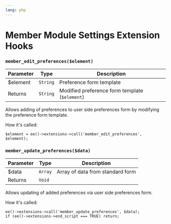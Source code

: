 ```yaml
---
lang: php
---
```


<!--
    This source file is part of the open source project
    ExpressionEngine User Guide (https://github.com/ExpressionEngine/ExpressionEngine-User-Guide)

    @link      https://expressionengine.com/
    @copyright Copyright (c) 2003-2020, Packet Tide, LLC (https://www.packettide.com)
    @license   https://expressionengine.com/license Licensed under Apache License, Version 2.0
-->

# Member Module Settings Extension Hooks

### `member_edit_preferences($element)`

| Parameter | Type     | Description                                    |
| --------- | -------- | ---------------------------------------------- |
| \$element | `String` | Preference form template                       |
| Returns   | `String` | Modified preference form template (`$element`) |

Allows adding of preferences to user side preferences form by modifying the preference form template.

How it's called:

    $element = ee()->extensions->call('member_edit_preferences', $element);

### `member_update_preferences($data)`

| Parameter | Type    | Description                      |
| --------- | ------- | -------------------------------- |
| \$data    | `Array` | Array of data from standard form |
| Returns   | `Void`  |                                  |

Allows updating of added preferences via user side preferences form.

How it's called:

    ee()->extensions->call('member_update_preferences', $data);
    if (ee()->extensions->end_script === TRUE) return;
